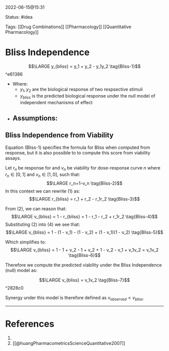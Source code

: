 2022-06-15@15:31

Status: #idea

Tags: [[Drug Combinations]] [[Pharmacology]] [[Quantitative Pharmacology]]

# Bliss Independence
$$\LARGE y_{bliss} = y_1 + y_2 - y_1y_2 \tag{Bliss-1}$$ ^e61386
* Where:
	- $y_1,y_2$ are the biological response of two respsective stimuli
	- $y_{bliss}$ is the predicted biological response under the null model of independent mechanisms of effect
- Assumptions:
	- 

## Bliss Independence from Viability
Equation (Bliss-1) specifies the formula for Bliss when computed from response, but it is also possible to to compute this score from viability assays.

Let $r_n$ be response for and $v_n$ be viability for dose-response curve $n$ where $r_n  \in [0, 1]$ and $v_n \in [1, 0]$, such that: $$\LARGE r_n=1-v_n \tag{Bliss-2}$$
In this context we can rewrite (1) as:
$$\LARGE r_{bliss} = r_1 + r_2 - r_1r_2 \tag{Bliss-3}$$

From (2), we can reason that: $$\LARGE v_{bliss} = 1 - r_{bliss} = 1 - r_1 - r_2 + r_1r_2 \tag{Bliss-4}$$
Substituting (2) into (4) we see that:
$$\LARGE v_{bliss} = 1 - (1 - v_1) - (1 - v_2) + (1 - v_1)(1 - v_2) \tag{Bliss-5}$$

Which simplifies to:
$$\LARGE v_{bliss} = 1 - 1 + v_2 - 1 + v_2 + 1 - v_2 - v_1 + v_1v_2 = v_1v_2 \tag{Bliss-6}$$

 Therefore we compute the predicted viability under the Bliss Independence (null) model as: 
 
 $$\LARGE v_{bliss} = v_1v_2 \tag{Bliss-7}$$ ^2828c0

Synergy under this model is therefore defined as $v_{observed} < v_{bliss}$.

---
# References
1. 
2. [[@huangPharmacometricsScienceQuantitative2007]]